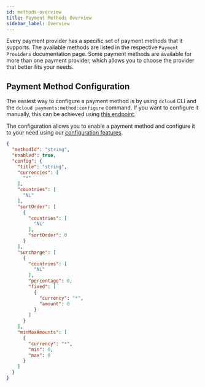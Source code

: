 ```yaml
---
id: methods-overview
title: Payment Methods Overview
sidebar_label: Overview
---
```


Every payment provider has a specific set of payment methods that it supports. The available methods are listed in the respective `Payment Providers` documentation page. Some payment methods are available for more than one payment provider, which allows you to choose the provider that better fits your needs.


## Payment Method Configuration

The easiest way to configure a payment method is by using `dcloud` CLI and the `dcloud payments:method:configure` command. If you want to configure it manually, this can be achieved using [this endpoint](https://dpsg.deity.cloud/#/Payment%20Method/EnvironmentPaymentMethodController_add).

The configuration allows you to enable a payment method and configure it to your need using our [configuration features](/dpsg/docs/methods/features/currencies).

```json
{
  "methodId": "string",
  "enabled": true,
  "config": {
    "title": "string",
    "currencies": [
      "*"
    ],
    "countries": [
      "NL"
    ],
    "sortOrder": [
      {
        "countries": [
          "NL"
        ],
        "sortOrder": 0
      }
    ],
    "surcharge": [
      {
        "countries": [
          "NL"
        ],
        "percentage": 0,
        "fixed": [
          {
            "currency": "*",
            "amount": 0
          }
        ]
      }
    ],
    "minMaxAmounts": [
      {
        "currency": "*",
        "min": 0,
        "max": 0
      }
    ]
  }
}